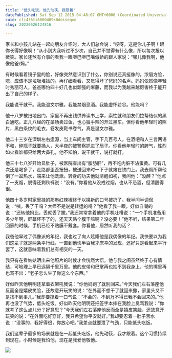 ```yaml
---
title: "低头吃饭，他先动筷，我跟着"
datePublished: Sat Sep 12 2015 04:48:07 GMT+0000 (Coordinated Universal Time)
cuid: cli435ti6000409k0doiseqxo
slug: 20230526124816

---
```


家长和小孩儿站在一起向朋友介绍时，大人们总会说：“哎呀，这是你儿子啊！跟你长得好像啊！”从小到大我听过不少次，自己并不觉得有什么像，所以每次报以微笑。家长还煞有介事的看我一眼咂巴咂巴嘴傲娇的跟人家说：“哪儿像我啊，他像他爸/妈。”

有时候看着镜子里的脸，好像突然意识到了什么，你别说还真挺像的。浓眉方脸，嗯，应该不是垃圾堆捡的。再仔细看看，又觉得坏了爸妈的名声。妈妈依然像年轻时秀丽可人，爸爸哪怕四十好几也似顽强的麻藤，而我以为我越来越厉害终于能开出了自己的样子。

我能说干就干。我能温文尔雅。我能禁烟忌酒。我能虚怀若谷。他能吗？

他十八岁被扫地出门，家里不再出钱供养读书上学，索性就和朋友们拉帮结伙的黑白通吃。正儿八经的在菜场卖过鱼，也心狠手辣的开过黑车。但你看他年轻时的照片，黑白条纹的毛衣，卷发皮鞋书卷气，真是温文尔雅。

他二十三岁在深圳左右逢源，当上车间主管，手下几百号人。在酒吧和人三言两语不和，碎瓶子就要捅人，大半夜的被警察抓进了局子。你看他年轻时的脾气，性烈如火看谁都只给两大鼻孔，他不知怕，说干就干，说打就打。

他三十七八岁开始显肚子，被医院查出有“脂肪肝”，再不吃内脏不沾蛋黄。可有几次还是喝多了，走路都歪歪扭扭，被送回来时一下子就瘫在铁门上。我去厕所帮他倒了一盆热水，端来让他洗漱。转身的功夫他就清醒如初，我问他：“没醉？”他点了一支烟，脱得还剩秋裤说：“没有。”你看他从没戒过烟，也从不忌酒，但清醒得很。

他四十多岁时家里挂的那串红辣椒终于以换新的口号被扔了。我半问半调侃说：“咦，丢了干吗？大师不是说是转运的吗？”他看了我一眼，好似自嘲的说：“还转他妈比，丢就丢了撒。”我还常常拿着他的手机吐槽说：“一个手机准备用多少年啊，屏幕坏不了的，还天天贴个膜干嘛啊？没必要！”他不听，结果第二年回家的时候，手机已经不贴膜不戴套。你看他，居然听我的话？

我爸他早过了偶像派的年纪，我也过了向人炫耀他是我偶像的年纪。我快要以为我们这辈子就是两条平行线，一直到他快半百我才庆幸的发现，还好只是看起来平行罢了，这就意味着我们总有相交的一天。

我只有在看姑姑晒出来他照片的时候才会恍然大悟，他与我之间虽然终于心有情结，可地理上早已远隔千里万里。他的皮带和巴掌再也抽不到我身上，他的嘴里再也骂不出：“老子怎么生了你这么个东西。”

好似昨天他明明还拿着衣架吼我说：“你他妈跑了就别回来。”今天我们左右落座他反而全是嬉皮笑脸，还故意开玩笑的说：“在外面不想干了就回来撒，家里头又不是找不到事儿。”我却要撑着一口气说：“不会的，不到万不得已我不会回来的。”他再也没了气势，低头吃饭。好似昨天他明明还把签字本摔在我脸上臭骂我说：“你就考了这么点儿分？好意思？”今天我们左右落座他反而全是嬉皮笑脸，还故意开玩笑的说：“在外面吃好穿好，我只希望你平安就好。”我却要忍着一肚子苦水说：“没事的，我好得很，你放心吧。”我差点就要泄了气劲，只能低头吃饭。

我们这辈子最多的场景就是在一起低头吃饭，他先动筷，我才跟着。这个习惯持续到现在，小时候是我怕他，现在是我爱他敬他。

![](https://cdn.hashnode.com/res/hashnode/image/upload/v1685076631976/d4e84a82-2640-4133-8ddc-b19e61206a11.jpeg)